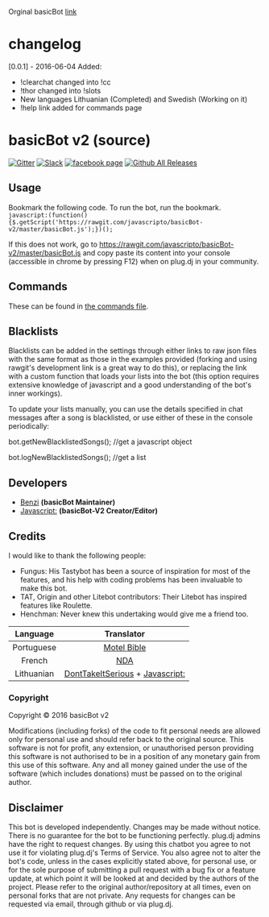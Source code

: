 Orginal basicBot [link](https://github.com/basicBot/source)

# changelog
[0.0.1] - 2016-06-04 Added:
- !clearchat changed into !cc
- !thor changed into !slots
- New languages Lithuanian (Completed) and Swedish (Working on it)
- !help link added for commands page

# basicBot v2 (source)

[![Gitter](https://badges.gitter.im/javascripto/basicBot-v2.svg)](https://gitter.im/javascripto/basicBot-v2?utm_source=badge&utm_medium=badge&utm_campaign=pr-badge)
[![Slack](https://basicbot.herokuapp.com/badge.svg)](https://basicbot.herokuapp.com/) [![facebook page](https://img.shields.io/badge/facebook-group-3b5998.svg?style=flat)](https://facebook.com/groups/basicBot)
[![Github All Releases](https://img.shields.io/github/downloads/atom/atom/total.svg?maxAge=2592000)](https://github.com/javascripto/basicBot-v2.git)



Usage
-----
Bookmark the following code. To run the bot, run the bookmark.
`javascript:(function(){$.getScript('https://rawgit.com/javascripto/basicBot-v2/master/basicBot.js');})();`

If this does not work, go to https://rawgit.com/javascripto/basicBot-v2/master/basicBot.js and copy paste its content into your console (accessible in chrome by pressing F12) when on plug.dj in your community.


Commands
--------
These can be found in [the commands file](https://github.com/javascripto/basicBot-v2/blob/master/commands.md).


Blacklists
----------
Blacklists can be added in the settings through either links to raw json files with the same format as those in the examples provided (forking and using rawgit's development link is a great way to do this), or replacing the link with a custom function that loads your lists into the bot (this option requires extensive knowledge of javascript and a good understanding of the bot's inner workings).

To update your lists manually, you can use the details specified in chat messages after a song is blacklisted, or use either of these in the console periodically:

bot.getNewBlacklistedSongs(); //get a javascript object

bot.logNewBlacklistedSongs(); //get a list


Developers
----------
 - [Benzi](https://github.com/Benzi) __(basicBot Maintainer)__
 - [Javascript:](https://github.com/javascripto) __(basicBot-V2 Creator/Editor)__


Credits
--------

I would like to thank the following people:

- Fungus: His Tastybot has been a source of inspiration for most of the features, and his help with coding problems has been invaluable to make this bot.
- TAT, Origin and other Litebot contributors: Their Litebot has inspired features like Roulette.
- Henchman: Never knew this undertaking would give me a friend too.

|Language | Translator|
|:------:|:---------:|
|Portuguese|[Motel Bible](https://github.com/motelbible)|
|French|[NDA](https://github.com/NDAthereal)|
|Lithuanian|[DontTakeItSerious](https://github.com/DontTakeItSerious) + [Javascript:](https://github.com/javascripto)

### Copyright

Copyright &copy; 2016 basicBot v2

Modifications (including forks) of the code to fit personal needs are allowed only for personal use and should refer back to the original source.
This software is not for profit, any extension, or unauthorised person providing this software is not authorised to be in a position of any monetary gain from this use of this software. Any and all money gained under the use of the software (which includes donations) must be passed on to the original author.


Disclaimer
----------

This bot is developed independently. Changes may be made without notice. There is no guarantee for the bot to be functioning perfectly.
plug.dj admins have the right to request changes.
By using this chatbot you agree to not use it for violating plug.dj's Terms of Service.
You also agree not to alter the bot's code, unless in the cases explicitly stated above, for personal use, or for the sole purpose of submitting a pull request with a bug fix or a feature update, at which point it will be looked at and decided by the authors of the project.
Please refer to the original author/repository at all times, even on personal forks that are not private.
Any requests for changes can be requested via email, through github or via plug.dj.
